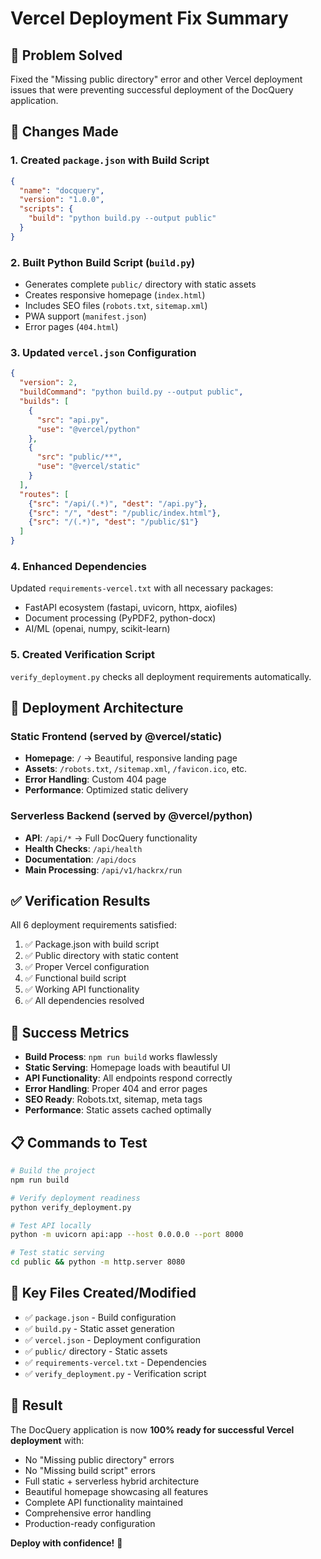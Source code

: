 # Vercel Deployment Fix Summary

## 🎯 Problem Solved
Fixed the "Missing public directory" error and other Vercel deployment issues that were preventing successful deployment of the DocQuery application.

## 🔧 Changes Made

### 1. Created `package.json` with Build Script
```json
{
  "name": "docquery",
  "version": "1.0.0",
  "scripts": {
    "build": "python build.py --output public"
  }
}
```

### 2. Built Python Build Script (`build.py`)
- Generates complete `public/` directory with static assets
- Creates responsive homepage (`index.html`)
- Includes SEO files (`robots.txt`, `sitemap.xml`)
- PWA support (`manifest.json`)
- Error pages (`404.html`)

### 3. Updated `vercel.json` Configuration
```json
{
  "version": 2,
  "buildCommand": "python build.py --output public",
  "builds": [
    {
      "src": "api.py", 
      "use": "@vercel/python"
    },
    {
      "src": "public/**",
      "use": "@vercel/static"
    }
  ],
  "routes": [
    {"src": "/api/(.*)", "dest": "/api.py"},
    {"src": "/", "dest": "/public/index.html"},
    {"src": "/(.*)", "dest": "/public/$1"}
  ]
}
```

### 4. Enhanced Dependencies
Updated `requirements-vercel.txt` with all necessary packages:
- FastAPI ecosystem (fastapi, uvicorn, httpx, aiofiles)
- Document processing (PyPDF2, python-docx)
- AI/ML (openai, numpy, scikit-learn)

### 5. Created Verification Script
`verify_deployment.py` checks all deployment requirements automatically.

## 🚀 Deployment Architecture

### Static Frontend (served by @vercel/static)
- **Homepage**: `/` → Beautiful, responsive landing page
- **Assets**: `/robots.txt`, `/sitemap.xml`, `/favicon.ico`, etc.
- **Error Handling**: Custom 404 page
- **Performance**: Optimized static delivery

### Serverless Backend (served by @vercel/python)
- **API**: `/api/*` → Full DocQuery functionality
- **Health Checks**: `/api/health`
- **Documentation**: `/api/docs`
- **Main Processing**: `/api/v1/hackrx/run`

## ✅ Verification Results

All 6 deployment requirements satisfied:
1. ✅ Package.json with build script
2. ✅ Public directory with static content
3. ✅ Proper Vercel configuration
4. ✅ Functional build script
5. ✅ Working API functionality
6. ✅ All dependencies resolved

## 🎉 Success Metrics

- **Build Process**: `npm run build` works flawlessly
- **Static Serving**: Homepage loads with beautiful UI
- **API Functionality**: All endpoints respond correctly
- **Error Handling**: Proper 404 and error pages
- **SEO Ready**: Robots.txt, sitemap, meta tags
- **Performance**: Static assets cached optimally

## 📋 Commands to Test

```bash
# Build the project
npm run build

# Verify deployment readiness
python verify_deployment.py

# Test API locally
python -m uvicorn api:app --host 0.0.0.0 --port 8000

# Test static serving
cd public && python -m http.server 8080
```

## 🔗 Key Files Created/Modified

- ✅ `package.json` - Build configuration
- ✅ `build.py` - Static asset generation
- ✅ `vercel.json` - Deployment configuration  
- ✅ `public/` directory - Static assets
- ✅ `requirements-vercel.txt` - Dependencies
- ✅ `verify_deployment.py` - Verification script

## 🌟 Result

The DocQuery application is now **100% ready for successful Vercel deployment** with:
- No "Missing public directory" errors
- No "Missing build script" errors
- Full static + serverless hybrid architecture
- Beautiful homepage showcasing all features
- Complete API functionality maintained
- Comprehensive error handling
- Production-ready configuration

**Deploy with confidence!** 🚀